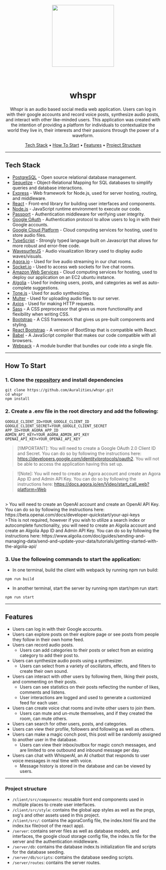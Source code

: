 <h1 align="center">
<br>
<img src="https://github.com/danielalejandrojaen/whspr/blob/followersChange/client/src/style/whspr-logo.png?raw=true" style="width: 200px">
</h1>
<br>
<div align="center">
<h1> whspr </h1>
Whspr is an audio based social media web application. Users can log in with their google accounts and record voice posts, synthesize audio posts, and interact with other like-minded users. This application was created with the intention of providing a platform for individuals to contextualize the world they live in, their interests and their passions through the power of a waveform.
</div>

      
<p align="center">
  <a href="#techstack">Tech Stack</a> •
  <a href="#howtostart">How To Start</a> •
  <a href="#features">Features</a> •
  <a href="#projectstructure">Project Structure</a>
</p>

---

## Tech Stack
* [PostgreSQL](https://www.postgresql.org/) - Open source relational database management.
* [Sequelize](https://sequelize.org/) - Object-Relational Mapping for SQL databases to simplify queries and database interactions.
* [Express](https://expressjs.com/) - Web framework for Node.js, used for server hosting, routing, and middleware.
* [React](https://reactjs.org/) - Front-end library for building user interfaces and components.
* [Node.js](https://nodejs.org/en/) - JavaScript runtime environment to execute our code.
* [Passport](http://www.passportjs.org/) - Authentication middleware for verifying user integrity.
* [Google OAuth](https://developers.google.com/identity/protocols/oauth2) - Authentication protocol to allow users to log in with their Google accounts.
* [Google Cloud Platform](https://cloud.google.com/) - Cloud computing services for hosting, used to store audio files.
* [TypeScript](https://www.typescriptlang.org/) - Strongly typed language built on Javascript that allows for more robust and error-free code.
* [WavesurferJS](https://wavesurfer-js.org/) - Audio visualization library used to display audio waves/visuals.
* [Agora.io](https://www.agora.io/en/) - Used for live audio streaming in our chat rooms.
* [Socket.io](https://socket.io/) - Used to access web sockets for live chat rooms.
* [Amazon Web Services](https://aws.amazon.com/) - Cloud computing services for hosting, used to deploy our application on an EC2 ubuntu instance.
* [Algolia](https://www.algolia.com/) - Used for indexing users, posts, and categories as well as auto-complete suggestions.
* [Tone.js](https://tonejs.github.io/) - Used for audio synthesizing.
* [Multer](https://www.npmjs.com/package/multer) - Used for uploading audio files to our server.
* [Axios](https://www.npmjs.com/package/axios) - Used for making HTTP requests.
* [Sass](https://sass-lang.com/) - A CSS preprocessor that gives us more functionality and flexibility when writing CSS.
* [Bootstrap](https://getbootstrap.com/) - A CSS framework that gives us pre-built components and styling. 
* [React Bootstrap](https://react-bootstrap.github.io/) - A version of BootStrap that is compatible with React.
* [Babel](https://babeljs.io/) - A JavaScript compiler that makes our code compatible with all browsers.
* [Webpack](https://webpack.js.org/) - A module bundler that bundles our code into a single file.

---

## How To Start

### 1. Clone the [repository](https://github.com/Auralities/whspr.git) and install dependencies
```
git clone https://github.com/Auralities/whspr.git
cd whspr
npm install
```
### 2. Create a .env file in the root directory and add the following:
```
GOOGLE_CLIENT_ID=YOUR_GOOGLE_CLIENT_ID
GOOGLE_CLIENT_SECRET=YOUR_GOOGLE_CLIENT_SECRET
APP_ID=YOUR_AGORA_APP_ID
ADMIN_API_KEY=YOUR_AGORA_ADMIN_API_KEY
OPENAI_API_KEY=YOUR_OPENAI_API_KEY
```
> [!IMPORTANT]: You will need to create a Google OAuth 2.0 Client ID and Secret. You can do so by following the instructions here: https://developers.google.com/identity/protocols/oauth2. You will not be able to access the application having this set up.

>![Note]: You will need to create an Agora account and create an Agora App ID and Admin API Key. You can do so by following the instructions here: https://docs.agora.io/en/Video/start_call_web?platform=Web
<br>
> You will need to create an OpenAI account and create an OpenAI API Key. You can do so by following the instructions here: https://beta.openai.com/docs/developer-quickstart/your-api-keys
<br>
>This is not required, however if you wish to utilize a search index or autocomplete functionality, you will need to create an Algolia account and create an Algolia App ID and Admin API Key. You can do so by following the instructions here: https://www.algolia.com/doc/guides/sending-and-managing-data/send-and-update-your-data/tutorials/getting-started-with-the-algolia-api/

### 3. Use the following commands to start the application:
* In one terminal, build the client with webpack by running npm run build:
```
npm run build
```
* In another terminal, start the server by running npm start/npm run start:
```
npm run start
```

---

## Features
* Users can log in with their Google accounts.
* Users can explore posts on their explore page or see posts from people they follow in their own home feed.
* Users can record audio posts.
    * Users can add categories to their posts or select from an existing category to add their post to.
* Users can synthesize audio posts using a synthesizer.
    * Users can select from a variety of oscillators, effects, and filters to create their own sound.
* Users can interact with other users by following them, liking their posts, and commenting on their posts.
    * Users can see statistics on their posts reflecting the number of likes, comments and listens.
    * User interactions are logged and used to generate a customized feed for each user.
* Users can create voice chat rooms and invite other users to join them.
    * Users can mute and un-mute themselves, and if they created the room, can mute others.
* Users can search for other users, posts, and categories.
* Users can view their profile, followers and following as well as others.
* Users can make a magic conch post, this post will be randomly assigned to another user in the database. 
    * Users can view their inbox/outbox for magic conch messages, and are limited to one outbound and inbound message per day.
* Users can chat with WhisperAI, an AI chatbot that responds to user voice messages in real time with voice.
    * Message history is stored in the database and can be viewed by users.
---
### Project structure


* `/client/src/components`: reusable front end components used in multiple places to create user interfaces.
* `/client/src/style`: contains the global app styles as well as the pngs, svg's and other assets used in this project.
* `/client/src/`: contains the agoraConfig file, the index.html file and the index.tsx file(root of the react app).
* `/server`: contains server files as well as database models, and interfaces, the google cloud storage config file, the index.ts file for the server and the authentication middleware.
* `/server/db`: contains the database index.ts initialization file and scripts for the database seeding.
* `/server/db/scripts`: contains the database seeding scripts.
* `/server/routes`: contains the server routes.
